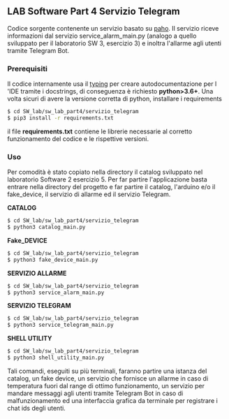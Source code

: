 ## LAB Software Part 4 Servizio Telegram

Codice sorgente contenente un servizio basato su [paho](https://github.com/eclipse/paho.mqtt.python).
Il servizio riceve informazioni dal servizio service_alarm_main.py (analogo
a quello sviluppato per il laboratorio SW 3, esercizio 3) e inoltra
l'allarme agli utenti tramite Telegram Bot.


### Prerequisiti

Il codice internamente usa il [typing](https://docs.python.org/3/library/typing.html) per creare autodocumentazione per l
'IDE tramite i docstrings, di conseguenza è richiesto **python>3.6+**. Una
volta sicuri di avere la versione corretta di python, installare i
requirements

```bash
$ cd SW_lab/sw_lab_part4/servizio_telegram
$ pip3 install -r requirements.txt
```

il file **requirements.txt** contiene le librerie necessarie al corretto
funzionamento del codice e le rispettive versioni.

### Uso

Per comodità è stato copiato nella directory il catalog sviluppato nel laboratorio Software 2 esercizio 5.
Per far partire l'applicazione basta entrare nella directory del progetto
e far partire  il catalog, l'arduino e/o il fake_device, il servizio di allarme
ed il servizio Telegram.


**CATALOG**

```bash
$ cd SW_lab/sw_lab_part4/servizio_telegram
$ python3 catalog_main.py
```

**Fake_DEVICE**

```bash
$ cd SW_lab/sw_lab_part4/servizio_telegram
$ python3 fake_device_main.py
```

**SERVIZIO ALLARME**

```bash
$ cd SW_lab/sw_lab_part4/servizio_telegram
$ python3 service_alarm_main.py
```

**SERVIZIO TELEGRAM**

```bash
$ cd SW_lab/sw_lab_part4/servizio_telegram
$ python3 service_telegram_main.py
```

**SHELL UTILITY**

```bash
$ cd SW_lab/sw_lab_part4/servizio_telegram
$ python3 shell_utility_main.py
```


Tali comandi, eseguiti su più terminali, faranno partire una istanza del
catalog, un fake device, un servizio che fornisce un allarme in caso di temperatura
fuori dal range di ottimo funzionamento, un servizio per mandare messaggi agli utenti tramite
Telegram Bot in caso di malfunzionamento ed una interfaccia grafica da terminale per
registrare i chat ids degli utenti.
